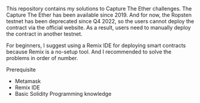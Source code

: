 This repository contains my solutions to Capture The Ether challenges.
The Capture The Ether has been available since 2019. And for now, the Ropsten testnet has been deprecated since Q4 2022, so the users cannot deploy the contract via the
official website. As a result, users need to manually deploy the contract in another testnet.

For beginners, I suggest using a Remix IDE for deploying smart contracts because Remix is a no-setup tool.
And I recommended to solve the problems in order of number.

Prerequisite
- Metamask
- Remix IDE
- Basic Solidity Programming knowledge
 
